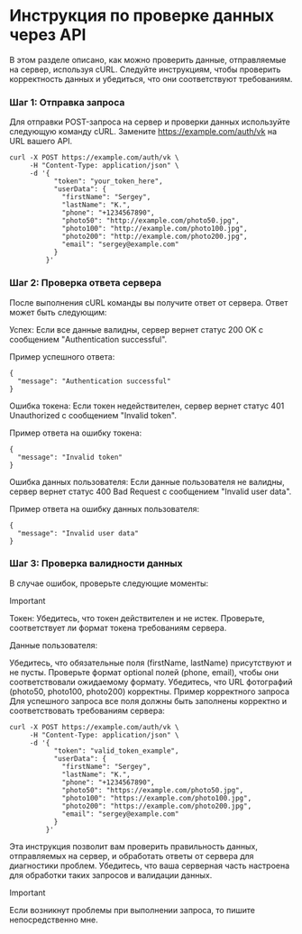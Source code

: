 # Инструкция по проверке данных через API
В этом разделе описано, как можно проверить данные, отправляемые на сервер, используя cURL.
Следуйте инструкциям, чтобы проверить корректность данных и убедиться, что они соответствуют требованиям.

### Шаг 1: Отправка запроса
Для отправки POST-запроса на сервер и проверки данных используйте следующую команду cURL. Замените https://example.com/auth/vk на URL вашего API.

```
curl -X POST https://example.com/auth/vk \
     -H "Content-Type: application/json" \
     -d '{
           "token": "your_token_here",
           "userData": {
             "firstName": "Sergey",
             "lastName": "K.",
             "phone": "+1234567890",
             "photo50": "http://example.com/photo50.jpg",
             "photo100": "http://example.com/photo100.jpg",
             "photo200": "http://example.com/photo200.jpg",
             "email": "sergey@example.com"
           }
         }'
```

### Шаг 2: Проверка ответа сервера

После выполнения cURL команды вы получите ответ от сервера. 
Ответ может быть следующим:

Успех: Если все данные валидны, сервер вернет статус 200 OK с сообщением "Authentication successful".

Пример успешного ответа:
```
{
  "message": "Authentication successful"
}
```
Ошибка токена: Если токен недействителен, сервер вернет статус 401 Unauthorized с сообщением "Invalid token".

Пример ответа на ошибку токена:

```
{
  "message": "Invalid token"
}
```

Ошибка данных пользователя: Если данные пользователя не валидны, сервер вернет статус 400 Bad Request с сообщением "Invalid user data".

Пример ответа на ошибку данных пользователя:

```
{
  "message": "Invalid user data"
}
```

### Шаг 3: Проверка валидности данных
В случае ошибок, проверьте следующие моменты:

> [!IMPORTANT]
> Токен:
> Убедитесь, что токен действителен и не истек.
> Проверьте, соответствует ли формат токена требованиям сервера.

Данные пользователя:

Убедитесь, что обязательные поля (firstName, lastName) присутствуют и не пусты.
Проверьте формат optional полей (phone, email), чтобы они соответствовали ожидаемому формату.
Убедитесь, что URL фотографий (photo50, photo100, photo200) корректны.
Пример корректного запроса
Для успешного запроса все поля должны быть заполнены корректно и соответствовать требованиям сервера:

```
curl -X POST https://example.com/auth/vk \
     -H "Content-Type: application/json" \
     -d '{
           "token": "valid_token_example",
           "userData": {
             "firstName": "Sergey",
             "lastName": "K.",
             "phone": "+1234567890",
             "photo50": "https://example.com/photo50.jpg",
             "photo100": "https://example.com/photo100.jpg",
             "photo200": "https://example.com/photo200.jpg",
             "email": "sergey@example.com"
           }
         }'
```

Эта инструкция позволит вам проверить правильность данных, отправляемых на сервер, и обработать ответы от сервера для диагностики проблем. Убедитесь, что ваша серверная часть настроена для обработки таких запросов и валидации данных.

> [!IMPORTANT]
> Если возникнут проблемы при выполнении запроса, то пишите непосредственно мне.